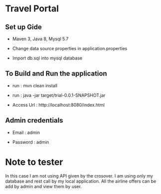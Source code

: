 Travel Portal
=============

Set up Gide
-----------

* Maven 3, Java 8, Mysql 5.7

* Change data source properties in application.properties

* Import db.sql into mysql database


To Build and Run the application
--------------------------------

* run : mvn clean install

* run : java -jar target/trial-0.0.1-SNAPSHOT.jar

* Access Url : http://localhost:8080/index.html


Admin credentials
-----------------

* Email : admin

* Password : admin


Note to tester
==============

In this case I am not using API given by the crosover. I am using only my database and rest call by my local application.
All the airline offers can be add by admin and view them by user. 
